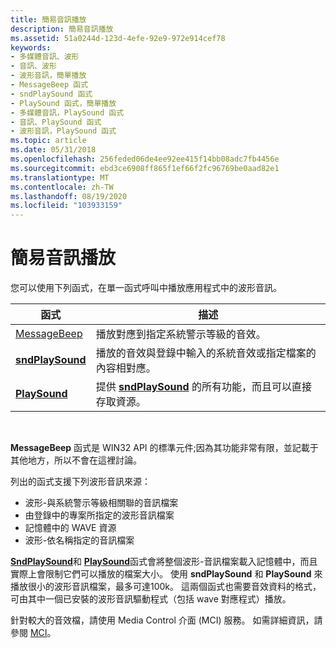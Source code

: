 ```yaml
---
title: 簡易音訊播放
description: 簡易音訊播放
ms.assetid: 51a0244d-123d-4efe-92e9-972e914cef78
keywords:
- 多媒體音訊、波形
- 音訊、波形
- 波形音訊，簡單播放
- MessageBeep 函式
- sndPlaySound 函式
- PlaySound 函式，簡單播放
- 多媒體音訊，PlaySound 函式
- 音訊、PlaySound 函式
- 波形音訊，PlaySound 函式
ms.topic: article
ms.date: 05/31/2018
ms.openlocfilehash: 256feded06de4ee92ee415f14bb08adc7fb4456e
ms.sourcegitcommit: ebd3ce6908ff865f1ef66f2fc96769be0aad82e1
ms.translationtype: MT
ms.contentlocale: zh-TW
ms.lasthandoff: 08/19/2020
ms.locfileid: "103933159"
---
```

# <a name="simple-audio-playback"></a>簡易音訊播放

您可以使用下列函式，在單一函式呼叫中播放應用程式中的波形音訊。



| 函式                                                      | 描述                                                                                                         |
|---------------------------------------------------------------|---------------------------------------------------------------------------------------------------------------------|
| [MessageBeep](/windows/win32/api/winuser/nf-winuser-messagebeep) | 播放對應到指定系統警示等級的音效。                                                 |
| [**sndPlaySound**](/previous-versions//dd798676(v=vs.85))                          | 播放的音效與登錄中輸入的系統音效或指定檔案的內容相對應。 |
| [**PlaySound**](/previous-versions//dd743680(v=vs.85))                                | 提供 [**sndPlaySound**](/previous-versions//dd798676(v=vs.85)) 的所有功能，而且可以直接存取資源。           |



 

**MessageBeep** 函式是 WIN32 API 的標準元件;因為其功能非常有限，並記載于其他地方，所以不會在這裡討論。

列出的函式支援下列波形音訊來源：

-   波形-與系統警示等級相關聯的音訊檔案
-   由登錄中的專案所指定的波形音訊檔案
-   記憶體中的 WAVE 資源
-   波形-依名稱指定的音訊檔案

[**SndPlaySound**](/previous-versions//dd798676(v=vs.85))和 [**PlaySound**](/previous-versions//dd743680(v=vs.85))函式會將整個波形-音訊檔案載入記憶體中，而且實際上會限制它們可以播放的檔案大小。 使用 **sndPlaySound** 和 **PlaySound** 來播放很小的波形音訊檔案，最多可達100k。 這兩個函式也需要音效資料的格式，可由其中一個已安裝的波形音訊驅動程式（包括 wave 對應程式）播放。

針對較大的音效檔，請使用 Media Control 介面 (MCI) 服務。 如需詳細資訊，請參閱 [MCI](mci.md)。

 

 